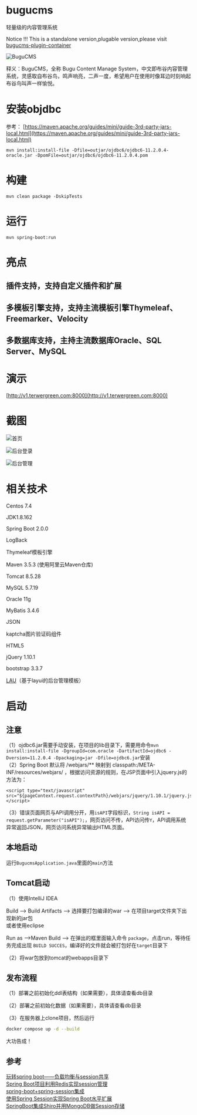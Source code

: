 # bugucms
轻量级的内容管理系统

Notice !!!
This is a standalone version,plugable version,please visit  [bugucms-plugin-container](https://github.com/terwer/bugucms-plugin-container)

![BuguCMS](https://github.com/terwer/bugucms/blob/82078355d55db99479df464ca0fb56960f899a93/logo.jpg)

释义：BuguCMS，全称 Bugu Content Manage System，中文即布谷内容管理系统，灵感取自布谷鸟，鸣声响亮，二声一度，希望用户在使用时像耳边时刻响起布谷鸟叫声一样愉悦。

# 安装objdbc

参考：
[https://maven.apache.org/guides/mini/guide-3rd-party-jars-local.html](https://maven.apache.org/guides/mini/guide-3rd-party-jars-local.html)

```
mvn install:install-file -Dfile=outjar/ojdbc6/ojdbc6-11.2.0.4-oracle.jar -DpomFile=outjar/ojdbc6/ojdbc6-11.2.0.4.pom
```

# 构建

```
mvn clean package -DskipTests
```

# 运行
```
mvn spring-boot:run
```

# 亮点
## 插件支持，支持自定义插件和扩展
## 多模板引擎支持，支持主流模板引擎Thymeleaf、Freemarker、Velocity
## 多数据库支持，主持主流数据库Oracle、SQL Server、MySQL

# 演示

[http://v1.terwergreen.com:8000](http://v1.terwergreen.com:8000)

# 截图

![首页](https://github.com/terwer/bugucms/blob/82078355d55db99479df464ca0fb56960f899a93/screenshorts/home.png)

![后台登录](https://github.com/terwer/bugucms/blob/82078355d55db99479df464ca0fb56960f899a93/screenshorts/login.png)

![后台管理](https://github.com/terwer/bugucms/blob/82078355d55db99479df464ca0fb56960f899a93/screenshorts/admin.png)

# 相关技术
Centos 7.4

JDK1.8.162

Spring Boot 2.0.0

LogBack

Thymeleaf模板引擎

Maven 3.5.3 (使用阿里云Maven仓库)  

Tomcat 8.5.28

MySQL 5.7.19

Oracle 11g

MyBatis 3.4.6

JSON

kaptcha图片验证码组件

HTML5

jQuery 1.10.1

bootstrap 3.3.7

[LAU](https://github.com/carolkey/lying-admin/)（基于layui的后台管理模板）     

# 启动

## 注意
（1）ojdbc6.jar需要手动安装，在项目的lib目录下，需要用命令```mvn install:install-file -DgroupId=com.oracle -DartifactId=ojdbc6 -Dversion=11.2.0.4 -Dpackaging=jar -Dfile=ojdbc6.jar```安装        
（2）Spring Boot 默认将 /webjars/** 映射到 classpath:/META-INF/resources/webjars/ ，根据访问资源的规则，在JSP页面中引入jquery.js的方法为：
```
<script type="text/javascript" src="${pageContext.request.contextPath}/webjars/jquery/1.10.1/jquery.js"></script>
```
（3）错误页面网页与API调用分开，用``isAPI``字段标识，``String isAPI = request.getParameter("isAPI");``，网页访问不传，API访问传``Y``，API调用系统异常返回JSON，网页访问系统异常输出HTML页面。            

## 本地启动   
运行```BugucmsApplication.java```里面的```main```方法  

## Tomcat启动
（1）使用IntelliJ IDEA

Build --> Build Artifacts --> 选择要打包编译的war --> 在项目target文件夹下出现新的jar包   
或者使用eclipse

Run as -->Maven Build -->  在弹出的框里面输入命令 ``package``，点击run，等待任务完成出现 ``BUILD SUCCES``，编译好的文件就会被打包好在``target``目录下

（2）将war包放到tomcat的webapps目录下  

## 发布流程
（1）部署之前初始化ddl表结构（如果需要），具体请查看db目录

（2）部署之前初始化数据（如果需要），具体请查看db目录

（3）在服务器上clone项目，然后运行

```bash
docker compose up -d --build
```

大功告成！

## 参考

[玩转spring boot——负载均衡与session共享](http://www.cnblogs.com/GoodHelper/p/6263240.html)  
[ Spring Boot项目利用Redis实现session管理](https://blog.csdn.net/skyebefreeman/article/details/73076785)     
[spring-boot+spring-session集成](https://yq.aliyun.com/articles/182676)      
[使用Spring Session实现Spring Boot水平扩展](https://zhuanlan.zhihu.com/p/31673247)     
[SpringBoot集成Shiro并用MongoDB做Session存储](http://www.tianshangkun.com/2017/11/10/SpringBoot%E9%9B%86%E6%88%90Shiro%E5%B9%B6%E7%94%A8MongoDB%E5%81%9ASession%E5%AD%98%E5%82%A8/)       

